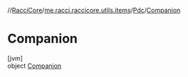 //[RacciCore](../../../../index.md)/[me.racci.raccicore.utils.items](../../index.md)/[Pdc](../index.md)/[Companion](index.md)

# Companion

[jvm]\
object [Companion](index.md)
